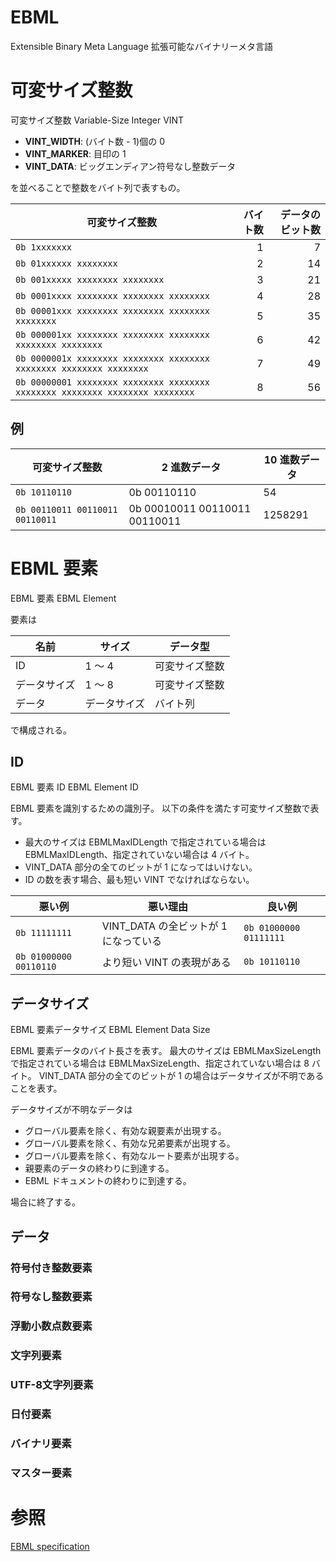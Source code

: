 # EBML

Extensible Binary Meta Language
拡張可能なバイナリーメタ言語

# 可変サイズ整数

可変サイズ整数
Variable-Size Integer
VINT

- **VINT_WIDTH**: (バイト数 - 1)個の 0
- **VINT_MARKER**: 目印の 1
- **VINT_DATA**: ビッグエンディアン符号なし整数データ

を並べることで整数をバイト列で表すもの。

| 可変サイズ整数                                                               | バイト数 | データのビット数 |
| ---------------------------------------------------------------------------- | -------: | ---------------: |
| `0b 1xxxxxxx`                                                                |        1 |                7 |
| `0b 01xxxxxx xxxxxxxx`                                                       |        2 |               14 |
| `0b 001xxxxx xxxxxxxx xxxxxxxx`                                              |        3 |               21 |
| `0b 0001xxxx xxxxxxxx xxxxxxxx xxxxxxxx`                                     |        4 |               28 |
| `0b 00001xxx xxxxxxxx xxxxxxxx xxxxxxxx xxxxxxxx`                            |        5 |               35 |
| `0b 000001xx xxxxxxxx xxxxxxxx xxxxxxxx xxxxxxxx xxxxxxxx`                   |        6 |               42 |
| `0b 0000001x xxxxxxxx xxxxxxxx xxxxxxxx xxxxxxxx xxxxxxxx xxxxxxxx`          |        7 |               49 |
| `0b 00000001 xxxxxxxx xxxxxxxx xxxxxxxx xxxxxxxx xxxxxxxx xxxxxxxx xxxxxxxx` |        8 |               56 |

## 例

| 可変サイズ整数                  | 2 進数データ                  | 10 進数データ |
| ------------------------------- | ----------------------------- | ------------- |
| `0b 10110110`                   | 0b 00110110                   | 54            |
| `0b 00110011 00110011 00110011` | 0b 00010011 00110011 00110011 | 1258291       |

# EBML 要素

EBML 要素
EBML Element

要素は

| 名前         | サイズ       | データ型       |
| ------------ | ------------ | -------------- |
| ID           | 1 ～ 4       | 可変サイズ整数 |
| データサイズ | 1 ～ 8       | 可変サイズ整数 |
| データ       | データサイズ | バイト列       |

で構成される。

## ID

EBML 要素 ID
EBML Element ID

EBML 要素を識別するための識別子。
以下の条件を満たす可変サイズ整数で表す。

- 最大のサイズは EBMLMaxIDLength で指定されている場合は EBMLMaxIDLength、指定されていない場合は 4 バイト。
- VINT_DATA 部分の全てのビットが 1 になってはいけない。
- ID の数を表す場合、最も短い VINT でなければならない。

| 悪い例                 | 悪い理由                              | 良い例                 |
| ---------------------- | ------------------------------------- | ---------------------- |
| `0b 11111111`          | VINT_DATA の全ビットが 1 になっている | `0b 01000000 01111111` |
| `0b 01000000 00110110` | より短い VINT の表現がある            | `0b 10110110`          |

## データサイズ

EBML 要素データサイズ
EBML Element Data Size

EBML 要素データのバイト長さを表す。
最大のサイズは EBMLMaxSizeLength で指定されている場合は EBMLMaxSizeLength、指定されていない場合は 8 バイト。
VINT_DATA 部分の全てのビットが 1 の場合はデータサイズが不明であることを表す。

データサイズが不明なデータは

- グローバル要素を除く、有効な親要素が出現する。
- グローバル要素を除く、有効な兄弟要素が出現する。
- グローバル要素を除く、有効なルート要素が出現する。
- 親要素のデータの終わりに到達する。
- EBML ドキュメントの終わりに到達する。

場合に終了する。

## データ

### 符号付き整数要素
### 符号なし整数要素
### 浮動小数点数要素
### 文字列要素
### UTF-8文字列要素
### 日付要素
### バイナリ要素
### マスター要素

# 参照

[EBML specification](https://github.com/ietf-wg-cellar/ebml-specification/blob/242ada684e31aa84b64dbaf99b68695844777a7c/specification.markdown)
